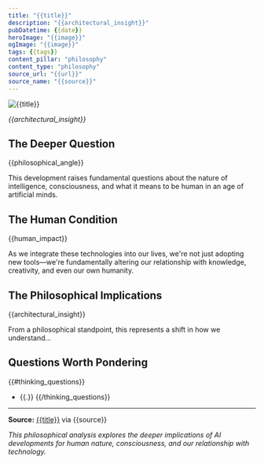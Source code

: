 ```yaml
---
title: "{{title}}"
description: "{{architectural_insight}}"
pubDatetime: {{date}}
heroImage: "{{image}}"
ogImage: "{{image}}"
tags: {{tags}}
content_pillar: "philosophy"
content_type: "philosophy"
source_url: "{{url}}"
source_name: "{{source}}"
---
```


![{{title}}]({{image}})

_{{architectural_insight}}_

## The Deeper Question

{{philosophical_angle}}

This development raises fundamental questions about the nature of intelligence, consciousness, and what it means to be human in an age of artificial minds.

## The Human Condition

{{human_impact}}

As we integrate these technologies into our lives, we're not just adopting new tools—we're fundamentally altering our relationship with knowledge, creativity, and even our own humanity.

## The Philosophical Implications

{{architectural_insight}}

From a philosophical standpoint, this represents a shift in how we understand...

## Questions Worth Pondering

{{#thinking_questions}}
- {{.}}
{{/thinking_questions}}

---

**Source:** [{{title}}]({{url}}) via {{source}}

*This philosophical analysis explores the deeper implications of AI developments for human nature, consciousness, and our relationship with technology.*
